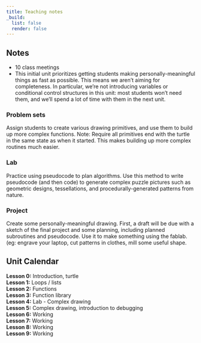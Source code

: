 ```yaml
---
title: Teaching notes
_build:
  list: false
  render: false
---
```


## Notes

+ 10 class meetings
+ This initial unit prioritizes getting students making personally-meaningful things as fast as possible. This means we aren’t aiming for completeness. In particular, we’re not introducing variables or conditional control structures in this unit: most students won’t need them, and we’ll spend a lot of time with them in the next unit.

### Problem sets

Assign students to create various drawing primitives, and use them to build up more complex functions. Note: Require all primitives end with the turtle in the same state as when it started. This makes building up more complex routines much easier.

### Lab

Practice using pseudocode to plan algorithms. Use this method to write pseudocode (and then code) to generate complex puzzle pictures such as geometric designs, tessellations, and procedurally-generated patterns from nature.

### Project

Create some personally-meaningful drawing. First, a draft will be due with a sketch of the final project and some planning, including planned subroutines and pseudocode. Use it to make something using the fablab. (eg: engrave your laptop, cut patterns in clothes, mill some useful shape.


## Unit Calendar

**Lesson 0:** Introduction, turtle  
**Lesson 1:** Loops / lists  
**Lesson 2:** Functions  
**Lesson 3:** Function library  
**Lesson 4:** Lab - Complex drawing  
**Lesson 5:** Complex drawing, introduction to debugging  
**Lesson 6:** Working  
**Lesson 7:** Working  
**Lesson 8:** Working  
**Lesson 9:** Working  
